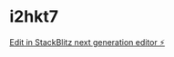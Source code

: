 # i2hkt7

[Edit in StackBlitz next generation editor ⚡️](https://stackblitz.com/~/github.com/ojpbay/i2hkt7)